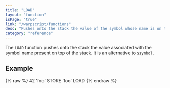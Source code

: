 ```yaml
---
title: "LOAD"
layout: "function"
isPage: "true"
link: "/warpscript/functions"
desc: "Pushes onto the stack the value of the symbol whose name is on the stack."
category: "reference"
---
```

 

The `LOAD` function pushes onto the stack the value associated with the symbol name present on top of the stack. It is an alternative to `$symbol`.

## Example ##

{% raw %}
<warp10-warpscript-widget backend="{{backend}}"  exec-endpoint="{{execEndpoint}}">42 'foo' STORE
'foo' LOAD
</warp10-warpscript-widget>
{% endraw %}    

